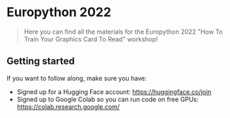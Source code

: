 # Europython 2022

> Here you can find all the materials for the Europython 2022 "How To Train Your Graphics Card To Read" workshop!

## Getting started

If you want to follow along, make sure you have:

* Signed up for a Hugging Face account: https://huggingface.co/join
* Signed up to Google Colab so you can run code on free GPUs: https://colab.research.google.com/
